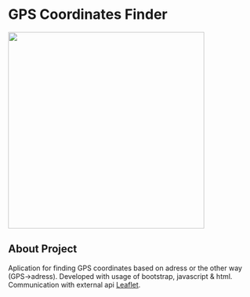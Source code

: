 # GPS Coordinates Finder
 
 <img src="https://karol-jedrzejak.github.io/static/media/7.d4bc98b6d4d3a897dc9d.jpg" height="400">

## About Project

Aplication for finding GPS coordinates based on adress or the other way (GPS->adress). Developed with usage of bootstrap, javascript & html. Communication with external api [Leaflet](https://leafletjs.com/).
